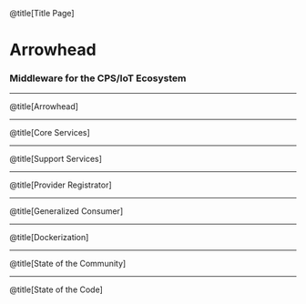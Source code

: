 @title[Title Page]

# Arrowhead
### Middleware for the CPS/IoT Ecosystem

---

@title[Arrowhead]

---

@title[Core Services]

---

@title[Support Services]

---

@title[Provider Registrator]

---

@title[Generalized Consumer]

---

@title[Dockerization]

---

@title[State of the Community]

---

@title[State of the Code]
